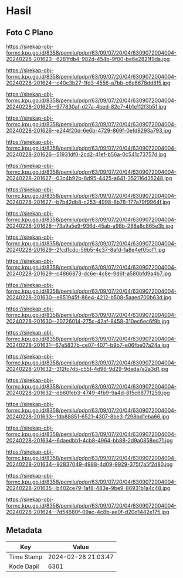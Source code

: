 # Hasil

## Foto C Plano

https://sirekap-obj-formc.kpu.go.id/8358/pemilu/pdpr/63/09/07/20/04/6309072004004-20240228-201623--6281fdb4-982d-454b-9f00-be6e2821f9da.jpg

https://sirekap-obj-formc.kpu.go.id/8358/pemilu/pdpr/63/09/07/20/04/6309072004004-20240228-201624--c40c3b27-1fd3-4556-a7bb-c6e6678dd8f5.jpg

https://sirekap-obj-formc.kpu.go.id/8358/pemilu/pdpr/63/09/07/20/04/6309072004004-20240228-201625--977830af-d27a-4bed-82c7-4b1e112f3b51.jpg

https://sirekap-obj-formc.kpu.go.id/8358/pemilu/pdpr/63/09/07/20/04/6309072004004-20240228-201626--e244f20d-6e6b-4729-869f-0efd9293a793.jpg

https://sirekap-obj-formc.kpu.go.id/8358/pemilu/pdpr/63/09/07/20/04/6309072004004-20240228-201626--51931df0-2cd2-41ef-b56a-0c541c73757d.jpg

https://sirekap-obj-formc.kpu.go.id/8358/pemilu/pdpr/63/09/07/20/04/6309072004004-20240228-201627--03c4b92b-8d95-4425-a641-352116d35248.jpg

https://sirekap-obj-formc.kpu.go.id/8358/pemilu/pdpr/63/09/07/20/04/6309072004004-20240228-201627--b7b42db8-c253-4998-8b78-177a79f9964f.jpg

https://sirekap-obj-formc.kpu.go.id/8358/pemilu/pdpr/63/09/07/20/04/6309072004004-20240228-201628--73a9a5e9-936d-45ab-a98b-288a8c865e3b.jpg

https://sirekap-obj-formc.kpu.go.id/8358/pemilu/pdpr/63/09/07/20/04/6309072004004-20240228-201629--2fcd1cdc-59b5-4c37-8afd-1a8e4ef05cf1.jpg

https://sirekap-obj-formc.kpu.go.id/8358/pemilu/pdpr/63/09/07/20/04/6309072004004-20240228-201629--c4866873-dc6e-4c8e-9d6f-a580bfd9a4b7.jpg

https://sirekap-obj-formc.kpu.go.id/8358/pemilu/pdpr/63/09/07/20/04/6309072004004-20240228-201630--e851945f-86e4-4212-b508-5aaed700b63d.jpg

https://sirekap-obj-formc.kpu.go.id/8358/pemilu/pdpr/63/09/07/20/04/6309072004004-20240228-201630--20726014-275c-42af-8458-310ec6ec6f9b.jpg

https://sirekap-obj-formc.kpu.go.id/8358/pemilu/pdpr/63/09/07/20/04/6309072004004-20240228-201631--67e5837b-ce07-4071-b9b7-e06fbe07a24a.jpg

https://sirekap-obj-formc.kpu.go.id/8358/pemilu/pdpr/63/09/07/20/04/6309072004004-20240228-201632--312fc7d5-c55f-4d96-9d29-9dada7a2a3d1.jpg

https://sirekap-obj-formc.kpu.go.id/8358/pemilu/pdpr/63/09/07/20/04/6309072004004-20240228-201632--db60feb3-4749-4fb9-9a4d-815c6877f259.jpg

https://sirekap-obj-formc.kpu.go.id/8358/pemilu/pdpr/63/09/07/20/04/6309072004004-20240228-201633--fdb88851-6521-4307-8be3-f298bd1eba66.jpg

https://sirekap-obj-formc.kpu.go.id/8358/pemilu/pdpr/63/09/07/20/04/6309072004004-20240228-201634--6daedbb1-4cb8-4964-bb88-2d9a0858ed71.jpg

https://sirekap-obj-formc.kpu.go.id/8358/pemilu/pdpr/63/09/07/20/04/6309072004004-20240228-201634--92837049-4988-4d09-9929-375f7a5f2d80.jpg

https://sirekap-obj-formc.kpu.go.id/8358/pemilu/pdpr/63/09/07/20/04/6309072004004-20240228-201635--b402ce79-1af8-483e-9be9-86931b1a4c48.jpg

https://sirekap-obj-formc.kpu.go.id/8358/pemilu/pdpr/63/09/07/20/04/6309072004004-20240228-201624--7d54680f-09ac-4c8b-ae0f-d20d1442e175.jpg


## Metadata

| Key        | Value               |
| ---------- | ------------------- |
| Time Stamp | 2024-02-28 21:03:47 |
| Kode Dapil | 6301                |



